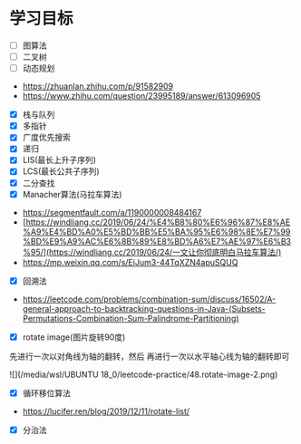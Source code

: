 # 学习目标
- [ ] 图算法
- [ ] 二叉树
- [ ] 动态规划

* https://zhuanlan.zhihu.com/p/91582909
* https://www.zhihu.com/question/23995189/answer/613096905

- [x] 栈与队列
- [x] 多指针
- [x] 广度优先搜索
- [x] 递归
- [x] LIS(最长上升子序列)
- [x] LCS(最长公共子序列)
- [x] 二分查找
- [x] Manacher算法(马拉车算法)

* https://segmentfault.com/a/1190000008484167
* [https://windliang.cc/2019/06/24/%E4%B8%80%E6%96%87%E8%AE%A9%E4%BD%A0%E5%BD%BB%E5%BA%95%E6%98%8E%E7%99%BD%E9%A9%AC%E6%8B%89%E8%BD%A6%E7%AE%97%E6%B3%95/](https://windliang.cc/2019/06/24/一文让你彻底明白马拉车算法/)
* https://mp.weixin.qq.com/s/EiJum3-44TqXZN4apuSQUQ

- [x] 回溯法

* https://leetcode.com/problems/combination-sum/discuss/16502/A-general-approach-to-backtracking-questions-in-Java-(Subsets-Permutations-Combination-Sum-Palindrome-Partitioning)

- [x] rotate image(图片旋转90度)

先进行一次以对角线为轴的翻转，然后 再进行一次以水平轴心线为轴的翻转即可

![](/media/wsl/UBUNTU 18_0/leetcode-practice/48.rotate-image-2.png)



- [x] 循环移位算法

* https://lucifer.ren/blog/2019/12/11/rotate-list/

- [x] 分治法